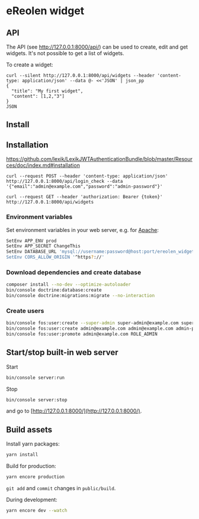 # eReolen widget

## API

The API (see http://127.0.0.1:8000/api/) can be used to create, edit
and get widgets. It's not possible to get a list of widgets.

To create a widget:

```
curl --silent http://127.0.0.1:8000/api/widgets --header 'content-type: application/json' --data @- <<'JSON' | json_pp
{
  "title": "My first widget",
  "content": [1,2,"3"]
}
JSON
```

## Install

## Installation

https://github.com/lexik/LexikJWTAuthenticationBundle/blob/master/Resources/doc/index.md#installation

```
curl --request POST --header 'content-type: application/json' http://127.0.0.1:8000/api/login_check --data '{"email":"admin@example.com","password":"admin-password"}'
```

```
curl --request GET --header 'authorization: Bearer {token}' http://127.0.0.1:8000/api/widgets
```

### Environment variables

Set environment variables in your web server, e.g. for [Apache](https://httpd.apache.org/docs/2.4/mod/mod_env.html#setenv):

```sh
SetEnv APP_ENV prod
SetEnv APP_SECRET ChangeThis
SetEnv DATABASE_URL 'mysql://username:password@host:port/ereolen_widget
SetEnv CORS_ALLOW_ORIGIN '^https?://'
```

### Download dependencies and create database

```sh
composer install --no-dev --optimize-autoloader
bin/console doctrine:database:create
bin/console doctrine:migrations:migrate --no-interaction
```

### Create users

```sh
bin/console fos:user:create --super-admin super-admin@example.com super-admin@example.com super-admin-password
bin/console fos:user:create admin@example.com admin@example.com admin-password
bin/console fos:user:promote admin@example.com ROLE_ADMIN
```

## Start/stop built-in web server

Start

```sh
bin/console server:run
```

Stop

```sh
bin/console server:stop
```

and go to [http://127.0.0.1:8000/](http://127.0.0.1:8000/).

## Build assets

Install yarn packages:

```sh
yarn install
```

Build for production:

```sh
yarn encore production
```

`git add` and `commit` changes in `public/build`.

During development:

```sh
yarn encore dev --watch
```

